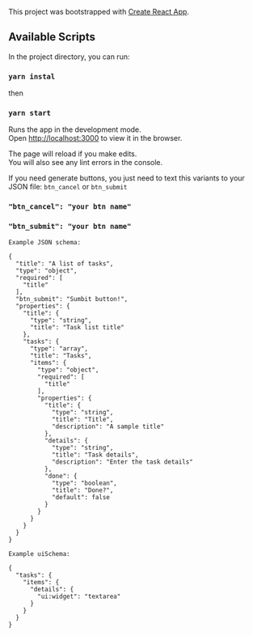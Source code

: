 This project was bootstrapped with [Create React App](https://github.com/facebook/create-react-app).

## Available Scripts

In the project directory, you can run:
### `yarn instal`
then
### `yarn start`

Runs the app in the development mode.<br />
Open [http://localhost:3000](http://localhost:3000) to view it in the browser.

The page will reload if you make edits.<br />
You will also see any lint errors in the console.

If you need generate buttons, you just need to text this variants to your JSON file: `btn_cancel` or `btn_submit`
### `"btn_cancel": "your btn name"`
### `"btn_submit": "your btn name"`

```
Example JSON schema:

{
  "title": "A list of tasks",
  "type": "object",
  "required": [
    "title"
  ],
  "btn_submit": "Sumbit button!",
  "properties": {
    "title": {
      "type": "string",
      "title": "Task list title"
    },
    "tasks": {
      "type": "array",
      "title": "Tasks",
      "items": {
        "type": "object",
        "required": [
          "title"
        ],
        "properties": {
          "title": {
            "type": "string",
            "title": "Title",
            "description": "A sample title"
          },
          "details": {
            "type": "string",
            "title": "Task details",
            "description": "Enter the task details"
          },
          "done": {
            "type": "boolean",
            "title": "Done?",
            "default": false
          }
        }
      }
    }
  }
}

Example uiSchema:

{
  "tasks": {
    "items": {
      "details": {
        "ui:widget": "textarea"
      }
    }
  }
}
